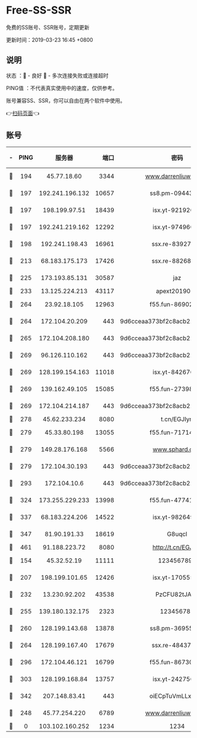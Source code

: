 # Free-SS-SSR

免费的SS账号、SSR账号，定期更新

更新时间：2019-03-23 16:45 +0800

## 说明

状态     ：🙂 - 良好 🙁 - 多次连接失败或连接超时

PING值   ：不代表真实使用中的速度，仅供参考。

账号兼容SS、SSR，你可以自由在两个软件中使用。

👉[扫码页面](https://liesauer.github.io/Free-SS-SSR/)👈

## 账号

|-|PING|服务器|端口|密码|加密方式|区域|
|:----:|:----:|:-----:|-----:|:----:|:----:|:----:|
|🙂|194|45.77.18.60|3344|www.darrenliuwei.com|aes-256-cfb|JP|
|🙂|197|192.241.196.132|10657|ss8.pm-09443991|aes-256-cfb|US|
|🙂|197|198.199.97.51|18439|isx.yt-92192030|aes-256-cfb|US|
|🙂|197|192.241.219.162|12292|isx.yt-97496097|aes-256-cfb|US|
|🙂|198|192.241.198.43|16961|ssx.re-83927366|aes-256-cfb|US|
|🙂|213|68.183.175.173|17426|ssx.re-88268123|aes-256-cfb|US|
|🙂|225|173.193.85.131|30587|jaz|aes-256-cfb|US|
|🙂|233|13.125.224.213|43117|apext2019005|chacha20|KR|
|🙂|264|23.92.18.105|12963|f55.fun-86902883|aes-256-cfb|US|
|🙂|264|172.104.20.209|443|9d6cceaa373bf2c8acb22e60b6a58be6|aes-256-cfb|US|
|🙂|265|172.104.208.180|443|9d6cceaa373bf2c8acb22e60b6a58be6|aes-256-cfb|US|
|🙂|269|96.126.110.162|443|9d6cceaa373bf2c8acb22e60b6a58be6|aes-256-cfb|US|
|🙂|269|128.199.154.163|11018|isx.yt-84267636|aes-256-cfb|SG|
|🙂|269|139.162.49.105|15085|f55.fun-27398532|aes-256-cfb|SG|
|🙂|269|172.104.214.187|443|9d6cceaa373bf2c8acb22e60b6a58be6|aes-256-cfb|US|
|🙂|278|45.62.233.234|8080|t.cn/EGJIyrl|rc4-md5|CA|
|🙂|279|45.33.80.198|13055|f55.fun-71714791|aes-256-cfb|US|
|🙂|279|149.28.176.168|5566|www.sphard.com|aes-256-cfb|AU|
|🙂|279|172.104.30.193|443|9d6cceaa373bf2c8acb22e60b6a58be6|aes-256-cfb|US|
|🙂|293|172.104.10.6|443|9d6cceaa373bf2c8acb22e60b6a58be6|aes-256-cfb|US|
|🙂|324|173.255.229.233|13998|f55.fun-47741673|aes-256-cfb|US|
|🙂|337|68.183.224.206|14522|isx.yt-98264909|aes-256-cfb|SG|
|🙂|347|81.90.191.33|18619|G8uqcl|aes-256-cfb|US|
|🙂|461|91.188.223.72|8080|http://t.cn/EGJIyrl|rc4-md5|RU|
|🙂|154|45.32.52.19|11111|1234567890|aes-256-cfb|JP|
|🙂|207|198.199.101.65|12426|isx.yt-17055580|aes-256-cfb|US|
|🙂|232|13.230.92.202|43538|PzCFU82tJAdZ|aes-256-cfb|JP|
|🙂|255|139.180.132.175|2323|123456789|aes-256-cfb|SG|
|🙂|260|128.199.143.68|13878|ss8.pm-36955198|aes-256-cfb|SG|
|🙂|264|128.199.167.40|17679|ssx.re-48437316|aes-256-cfb|SG|
|🙂|296|172.104.46.121|16799|f55.fun-86730796|aes-256-cfb|SG|
|🙂|303|128.199.168.84|13757|isx.yt-24275620|aes-256-cfb|SG|
|🙂|342|207.148.83.41|443|oiECpTuVmLLxk4Ts|aes-256-cfb|AU|
|🙁|248|45.77.254.220|6789|www.darrenliuwei.com|aes-256-cfb|SG|
|🙁|0|103.102.160.252|1234|1234|rc4-md5|JP|

